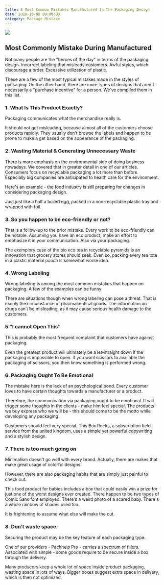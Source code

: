 ```yaml
---
title: 8 Most Common Mistakes Manufactured In The Packaging Design
date: 2018-10-09 09:00:00
category: Package Mistake
---
```


![](/img/6.jpg)

## Most Commonly Mistake During Manufactured

Not many people are the "heroes of the day" in terms of the packaging design.
Incorrect labeling that misleads customers. Awful styles, which discourage a order. Excessive utilization of plastic.

These are a few of the most typical mistakes made in the styles of packaging. On the other hand, there are more types of designs that aren't necessarily a "purchase incentive" for a person. We've compiled them in this list.

<!-- more -->

### 1. What Is This Product Exactly?
Packaging communicates what the merchandise really is.

It should not get misleading, because almost all of the customers choose products rapidly. They usually don't browse the labels and happen to be prone to make a get based on the appearance of the packaging.

### 2. Wasting Material & Generating Unnecessary Waste
There is more emphasis on the environmental side of doing business nowadays. We covered that in greater detail in one of our articles. Consumers focus on recyclable packaging a lot more than before. Especially big companies are anticipated to health care for the environment.

Here's an example - the food industry is still preparing for changes in considering packaging design.

Just just like a half a boiled egg, packed in a non-recyclable plastic tray and wrapped with foil.

### 3. So you happen to be eco-friendly or not?
That is a follow-up to the prior mistake. Every work to be eco-friendly can be notable. Assuming you have an eco product, make an effort to emphasize it in your communication. Also via your packaging.

The exemplory case of the bio eco tea in recyclable pyramids is an innovation that grocery stores should seek. Even so, packing every tea tote in a plastic material pouch is somewhat worse idea.

### 4. Wrong Labeling
Wrong labeling is among the most common mistakes that happen on packaging. A few of the examples can be funny

There are situations though when wrong labeling can pose a threat. That is mainly the circumstance of pharmaceutical goods. The information on drugs can't be misleading, as it may cause serious health damage to the customers.

### 5 "I cannot Open This"
This is probably the most frequent complaint that customers have against packaging.

Even the greatest product will ultimately be a let-straight down if the packaging is impossible to open. If you want scissors to available the packaging of scissors, you then know something is performed wrong.

### 6. Packaging Ought To Be Emotional
The mistake here is the lack of an psychological bond. Every customer loves to have certain thoughts towards a manufacturer or a product.

Therefore, the communication via packaging ought to be emotional. It will trigger some thoughts in the clients - make him feel special. The products we buy express who we will be - this should come to be the motto while developing any packaging.

Customers should feel very special. This Box Rocks, a subscription field service from the united kingdom, uses a simple yet powerful copywriting and a stylish design.

### 7. There is too much going on
Minimalism doesn't go well with every brand. Actually, there are makes that make great usage of colorful designs.

However, there are also packaging habits that are simply just painful to check out. 

This food product for babies includes a box that could easily win a prize for just one of the worst designs ever created. There happen to be two types of Comic Sans font employed. There's a weird photo of a scared baby. There's a whole rainbow of shades used too.

It is frightening to assume what else will make the cut.

### 8. Don't waste space
Securing the product may be the key feature of each packaging type.

One of our providers - Packhelp Pro - carries a spectrum of fillers. Associated with simple - some goods require to be secure inside a box through the delivery.

Many producers keep a whole lot of space inside product packaging, wasting space in lots of ways. Bigger boxes suggest extra space in delivery, which is then not optimized.